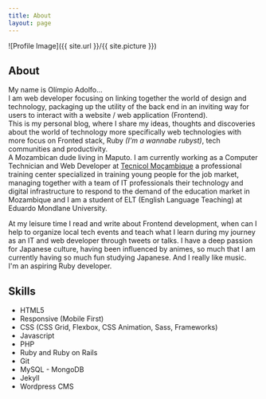 ```yaml
---
title: About
layout: page
---
```

![Profile Image]({{ site.url }}/{{ site.picture }})

<h2>About</h2>
<p>
	My name is Olímpio Adolfo... <br>
	I am web developer focusing on linking together the world of design and technology, packaging up the utility of the back end in an inviting way for users to interact with a website / web application (Frontend). <br>
	This is my personal blog, where I share my ideas, thoughts and discoveries about the world of technology more specifically web technologies with more focus on Fronted stack, Ruby <i>(I'm a wannabe rubyst)</i>, tech communities and productivity. <br>
	A Mozambican dude living in Maputo. I am currently working as a Computer Technician and Web Developer at <a href="https://tecnicol.co.mz">Tecnicol Moçambique</a> a professional training center specialized in training young people for the job market, managing together with a team of IT professionals their technology and digital infrastructure to respond to the demand of the education market in Mozambique and I am a student of ELT (English Language Teaching) at Eduardo Mondlane University.
</p>
<p>
	At my leisure time I read and write about Frontend development, when can I help to organize local tech events and teach what I learn during my journey as an IT and web developer through tweets or talks. I have a deep passion for Japanese culture, having been influenced by animes, so much that I am currently having so much fun studying Japanese. And I really like music. 
	<br>
	I'm an aspiring Ruby developer.
</p>

<h2>Skills</h2>
<ul class="skill-list">
	<li>HTML5</li>
	<li>Responsive (Mobile First)</li>
	<li>CSS (CSS Grid, Flexbox, CSS Animation, Sass, Frameworks)</li>
	<li>Javascript</li>
	<li>PHP</li>
	<li>Ruby and Ruby on Rails</li>
	<li>Git</li>
	<li>MySQL - MongoDB</li>
	<li> Jekyll </li>
	<li> Wordpress CMS </li>
</ul>
